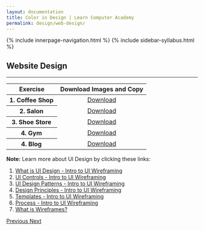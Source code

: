 ```yaml
---
layout: documentation
title: Color in Design | Learn Computer Academy
permalink: design/web-design/
---
```

<div class="loader">
{% include innerpage-navigation.html %}
{% include sidebar-syllabus.html %}
 <div class="page-content">
  <div class="content-wrapper">
   <div class="row">
    <div class="col-md-9 content">
     <!-- Your content goes started here -->
     <div class="doc-content">
      <h2>Website Design</h2>
      <hr>
      <table class="table table-striped table-bordered">
       <thead class="thead-shades">
        <tr>
         <th scope="col">Exercise</th>
         <th scope="col">Download Images and Copy</th>
        </tr>
       </thead>
       <tbody>
        <style>
         th img {
          float: right;
          max-width: 100px;
          height: auto;
          display: inline-block;
          border: 1px solid #ddd;
         }
         tr td {
          text-align: center;
         }
         .table td {
          vertical-align: middle;
         }
        </style>
        <tr>
         <th scope="row">1. Coffee Shop <img src="{{ site.baseurl }}/assets/img/website-design/thumbnail/wireframe-01.jpg" alt="">
         </th>
         <td>
          <a href="{{ site.baseurl }}/assets/img/website-design/wireframe-01.jpg" class="btn btn-primary" download="LCA-Wireframe-01">Download</a>
         </td>
        </tr>
        <tr>
         <th scope="row">2. Salon <img src="{{ site.baseurl }}/assets/img/website-design/thumbnail/wireframe-02.jpg" alt="">
         </th>
         <td>
          <a href="{{ site.baseurl }}/assets/img/website-design/wireframe-02.jpg" class="btn btn-primary" download="LCA-Wireframe-02">Download</a>
         </td>
        </tr>
        <tr>
         <th scope="row">3. Shoe Store <img src="{{ site.baseurl }}/assets/img/website-design/thumbnail/wireframe-03.jpg" alt="">
         </th>
         <td>
          <a href="{{ site.baseurl }}/assets/img/website-design/wireframe-03.png" class="btn btn-primary" download="LCA-Wireframe-03">Download</a>
         </td>
        </tr>
        <tr>
         <th scope="row">4. Gym <img src="{{ site.baseurl }}/assets/img/website-design/thumbnail/wireframe-04.jpg" alt="">
         </th>
         <td>
          <a href="{{ site.baseurl }}/assets/img/website-design/wireframe-04.jpg" class="btn btn-primary" download="LCA-Wireframe-04">Download</a>
         </td>
        </tr>
        <tr>
         <th scope="row">4. Blog <img src="{{ site.baseurl }}/assets/img/website-design/thumbnail/wireframe-05.jpg" alt="">
         </th>
         <td>
          <a href="{{ site.baseurl }}/assets/img/website-design/wireframe-05.jpg" class="btn btn-primary" download="LCA-Wireframe-05">Download</a>
         </td>
        </tr>
       </tbody>
      </table>
      <div class="note">
       <p>
        <b>Note:</b> Learn more about UI Design by clicking these links:
       </p>
       <ol>
        <li>
         <a href="{{ site.baseurl }}/assets/img/graphics-design/ui/ui-theory-1.pdf" target="_blank">What is UI Design - Intro to UI Wireframing</a>
        </li>
        <li>
         <a href="{{ site.baseurl }}/assets/img/graphics-design/ui/ui-theory-2.pdf" target="_blank">UI Controls - Intro to UI Wireframing</a>
        </li>
        <li>
         <a href="{{ site.baseurl }}/assets/img/graphics-design/ui/ui-theory-3.pdf" target="_blank">UI Design Patterns - Intro to UI Wireframing</a>
        </li>
        <li>
         <a href="{{ site.baseurl }}/assets/img/graphics-design/ui/ui-theory-4.pdf" target="_blank">Design Principles - Intro to UI Wireframing</a>
        </li>
        <li>
         <a href="{{ site.baseurl }}/assets/img/graphics-design/ui/ui-theory-5.pdf" target="_blank">Templates - Intro to UI Wireframing</a>
        </li>
        <li>
         <a href="{{ site.baseurl }}/assets/img/graphics-design/ui/ui-theory-6.pdf" target="_blank">Process - Intro to UI Wireframing</a>
        </li>
        <li>
         <a href="{{ site.baseurl }}/assets/img/graphics-design/ui/wireframes.pdf" target="_blank">What is Wireframes?</a>
        </li>
       </ol>
      </div>
     </div>
     <!-- /.Your content goes ends here -->
     <div class="footer-btn d-flex justify-content-between">
      <a href="typography" class="btn">
       <i class="fas fa-arrow-circle-left"></i>Previous </a>
      <a href="../html/html-syllabus" class="btn">Next <i class="fas fa-arrow-circle-right"></i>
      </a>
     </div>
     <!-- /.End of footer button -->
    </div>
    <!-- Right Sidebar Start--> <?php include '../includes/right-sidebar-innerpage.php'; ?>
    <!-- Right-Sidebar End -->
   </div>
  </div>

